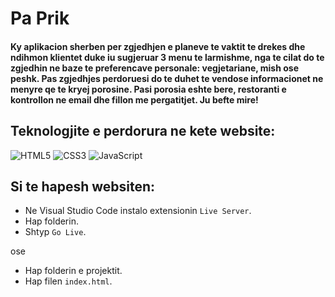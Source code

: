 # Pa Prik

#### Ky aplikacion sherben per zgjedhjen e planeve te vaktit te drekes dhe ndihmon klientet duke iu sugjeruar 3 menu te larmishme, nga te cilat do te zgjedhin ne baze te preferencave personale: vegjetariane, mish ose peshk. Pas zgjedhjes perdoruesi do te duhet te vendose informacionet ne menyre qe te kryej porosine. Pasi porosia eshte bere, restoranti e kontrollon ne email dhe fillon me pergatitjet. Ju befte mire!

## Teknologjite e perdorura ne kete website:

![HTML5](https://img.shields.io/badge/html5-%23E34F26.svg?style=for-the-badge&logo=html5&logoColor=white)
![CSS3](https://img.shields.io/badge/css3-%231572B6.svg?style=for-the-badge&logo=css3&logoColor=white)
![JavaScript](https://img.shields.io/badge/javascript-%23323330.svg?style=for-the-badge&logo=javascript&logoColor=%23F7DF1E)

## Si te hapesh websiten:

- Ne Visual Studio Code instalo extensionin `Live Server`.
- Hap folderin.
- Shtyp `Go Live`.

ose

- Hap folderin e projektit.
- Hap filen `index.html`.
